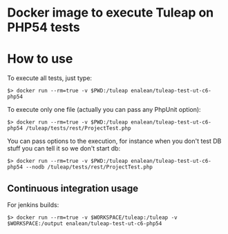 Docker image to execute Tuleap on PHP54 tests
=============================================

How to use
==========

To execute all tests, just type:

    $> docker run --rm=true -v $PWD:/tuleap enalean/tuleap-test-ut-c6-php54

To execute only one file (actually you can pass any PhpUnit option):

    $> docker run --rm=true -v $PWD:/tuleap enalean/tuleap-test-ut-c6-php54 /tuleap/tests/rest/ProjectTest.php

You can pass options to the execution, for instance when you don't test DB stuff
you can tell it so we don't start db:

    $> docker run --rm=true -v $PWD:/tuleap enalean/tuleap-test-ut-c6-php54 --nodb /tuleap/tests/rest/ProjectTest.php

Continuous integration usage
----------------------------

For jenkins builds:

    $> docker run --rm=true -v $WORKSPACE/tuleap:/tuleap -v $WORKSPACE:/output enalean/tuleap-test-ut-c6-php54
